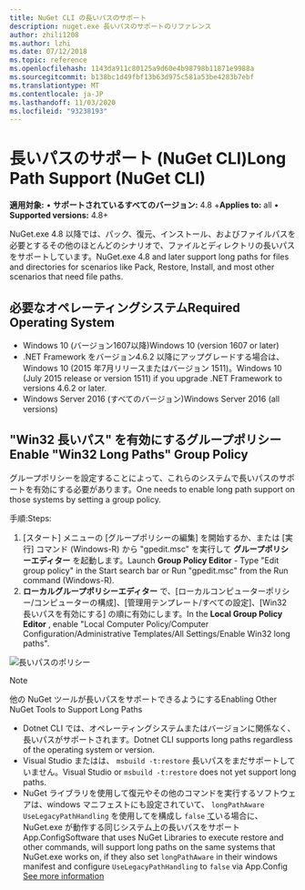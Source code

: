 ```yaml
---
title: NuGet CLI の長いパスのサポート
description: nuget.exe 長いパスのサポートのリファレンス
author: zhili1208
ms.author: lzhi
ms.date: 07/12/2018
ms.topic: reference
ms.openlocfilehash: 1143da911c80125a9d60e4b98798b11871e9988a
ms.sourcegitcommit: b138bc1d49fbf13b63d975c581a53be4283b7ebf
ms.translationtype: MT
ms.contentlocale: ja-JP
ms.lasthandoff: 11/03/2020
ms.locfileid: "93238193"
---
```

# <a name="long-path-support-nuget-cli"></a><span data-ttu-id="84fb4-103">長いパスのサポート (NuGet CLI)</span><span class="sxs-lookup"><span data-stu-id="84fb4-103">Long Path Support (NuGet CLI)</span></span>

<span data-ttu-id="84fb4-104">**適用対象:** &bullet; **サポートされているすべてのバージョン:** 4.8 +</span><span class="sxs-lookup"><span data-stu-id="84fb4-104">**Applies to:** all &bullet; **Supported versions:** 4.8+</span></span>

<span data-ttu-id="84fb4-105">NuGet.exe 4.8 以降では、パック、復元、インストール、およびファイルパスを必要とするその他のほとんどのシナリオで、ファイルとディレクトリの長いパスをサポートしています。</span><span class="sxs-lookup"><span data-stu-id="84fb4-105">NuGet.exe 4.8 and later support long paths for files and directories for scenarios like Pack, Restore, Install, and most other scenarios that need file paths.</span></span>

## <a name="required-operating-system"></a><span data-ttu-id="84fb4-106">必要なオペレーティングシステム</span><span class="sxs-lookup"><span data-stu-id="84fb4-106">Required Operating System</span></span>

-   <span data-ttu-id="84fb4-107">Windows 10 (バージョン1607以降)</span><span class="sxs-lookup"><span data-stu-id="84fb4-107">Windows 10 (version 1607 or later)</span></span>
-   <span data-ttu-id="84fb4-108">.NET Framework をバージョン4.6.2 以降にアップグレードする場合は、Windows 10 (2015 年7月リリースまたはバージョン 1511)。</span><span class="sxs-lookup"><span data-stu-id="84fb4-108">Windows 10 (July 2015 release or version 1511) if you upgrade .NET Framework to versions 4.6.2 or later.</span></span>
-   <span data-ttu-id="84fb4-109">Windows Server 2016 (すべてのバージョン)</span><span class="sxs-lookup"><span data-stu-id="84fb4-109">Windows Server 2016 (all versions)</span></span>

## <a name="enable-win32-long-paths-group-policy"></a><span data-ttu-id="84fb4-110">"Win32 長いパス" を有効にするグループポリシー</span><span class="sxs-lookup"><span data-stu-id="84fb4-110">Enable "Win32 Long Paths" Group Policy</span></span>

<span data-ttu-id="84fb4-111">グループポリシーを設定することによって、これらのシステムで長いパスのサポートを有効にする必要があります。</span><span class="sxs-lookup"><span data-stu-id="84fb4-111">One needs to enable long path support on those systems by setting a group policy.</span></span>

<span data-ttu-id="84fb4-112">手順:</span><span class="sxs-lookup"><span data-stu-id="84fb4-112">Steps:</span></span>
1. <span data-ttu-id="84fb4-113">[スタート] メニューの [グループポリシーの編集] を開始するか、または [実行] コマンド (Windows-R) から "gpedit.msc" を実行して **グループポリシーエディター** を起動します。</span><span class="sxs-lookup"><span data-stu-id="84fb4-113">Launch **Group Policy Editor** - Type "Edit group policy" in the Start search bar or Run "gpedit.msc" from the Run command (Windows-R).</span></span>
2. <span data-ttu-id="84fb4-114">**ローカルグループポリシーエディター** で、[ローカルコンピューターポリシー/コンピューターの構成]、[管理用テンプレート/すべての設定]、[Win32 長いパスを有効にする] の順に有効にします。</span><span class="sxs-lookup"><span data-stu-id="84fb4-114">In the **Local Group Policy Editor** , enable "Local Computer Policy/Computer Configuration/Administrative Templates/All Settings/Enable Win32 long paths".</span></span>

![長いパスのポリシー](media/LongPathPolicy.png)


> [!Note]
> <span data-ttu-id="84fb4-116">他の NuGet ツールが長いパスをサポートできるようにする</span><span class="sxs-lookup"><span data-stu-id="84fb4-116">Enabling Other NuGet Tools to Support Long Paths</span></span>
>
> -   <span data-ttu-id="84fb4-117">Dotnet CLI では、オペレーティングシステムまたはバージョンに関係なく、長いパスがサポートされます。</span><span class="sxs-lookup"><span data-stu-id="84fb4-117">Dotnet CLI supports long paths regardless of the operating system or version.</span></span>
> -   <span data-ttu-id="84fb4-118">Visual Studio またはは、 `msbuild -t:restore` 長いパスをまだサポートしていません。</span><span class="sxs-lookup"><span data-stu-id="84fb4-118">Visual Studio or `msbuild -t:restore` does not yet support long paths.</span></span>
> -   <span data-ttu-id="84fb4-119">NuGet ライブラリを使用して復元やその他のコマンドを実行するソフトウェアは、windows マニフェストにも設定されていて、 `longPathAware` `UseLegacyPathHandling` を使用してを構成し `false` [て](/archive/blogs/jeremykuhne/net-4-6-2-and-long-paths-on-windows-10)いる場合に、NuGet.exe が動作する同じシステム上の長いパスをサポート App.Config</span><span class="sxs-lookup"><span data-stu-id="84fb4-119">Software that uses NuGet Libraries to execute restore and other commands, will support long paths on the same systems that NuGet.exe works on, if they also set `longPathAware` in their windows manifest and configure `UseLegacyPathHandling` to `false` via App.Config [See more information](/archive/blogs/jeremykuhne/net-4-6-2-and-long-paths-on-windows-10)</span></span>